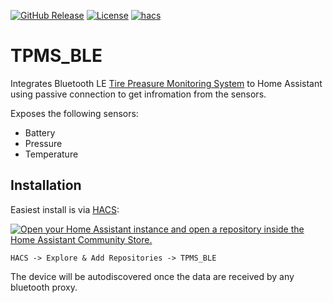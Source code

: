 
[![GitHub Release](https://img.shields.io/github/release/bkbilly/tpms_ble.svg?style=flat-square)](https://github.com/bkbilly/tpms_ble/releases)
[![License](https://img.shields.io/github/license/bkbilly/tpms_ble.svg?style=flat-square)](LICENSE)
[![hacs](https://img.shields.io/badge/HACS-default-orange.svg?style=flat-square)](https://hacs.xyz)


# TPMS_BLE
Integrates Bluetooth LE [Tire Preasure Monitoring System](https://play.google.com/store/apps/details?id=com.chaoyue.tyed) to Home Assistant using passive connection to get infromation from the sensors.

Exposes the following sensors:
 - Battery
 - Pressure
 - Temperature

## Installation

Easiest install is via [HACS](https://hacs.xyz/):

[![Open your Home Assistant instance and open a repository inside the Home Assistant Community Store.](https://my.home-assistant.io/badges/hacs_repository.svg)](https://my.home-assistant.io/redirect/hacs_repository/?owner=bkbilly&repository=tpms_ble&category=integration)

`HACS -> Explore & Add Repositories -> TPMS_BLE`

The device will be autodiscovered once the data are received by any bluetooth proxy.
